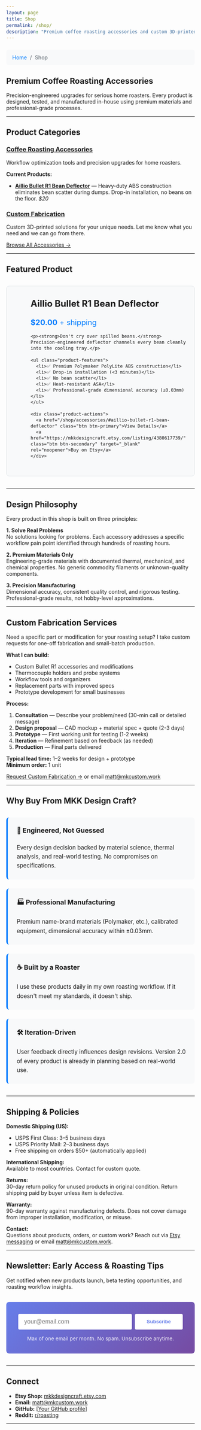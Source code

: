 ```yaml
---
layout: page
title: Shop
permalink: /shop/
description: "Premium coffee roasting accessories and custom 3D-printed solutions."
---
```


<script type="application/ld+json">
{
  "@context": "https://schema.org",
  "@type": "BreadcrumbList",
  "itemListElement": [
    {
      "@type": "ListItem",
      "position": 1,
      "name": "Home",
      "item": "https://mkcustom.work/"
    },
    {
      "@type": "ListItem",
      "position": 2,
      "name": "Shop",
      "item": "https://mkcustom.work/shop/"
    }
  ],
  "@type": "Store",
  "name": "MKK Design Craft Shop",
  "description": "Premium coffee roasting accessories and custom 3D-printed solutions",
  "url": "https://mkcustom.work/shop/",
  "brand": {
    "@type": "Brand",
    "name": "MKK Design Craft"
  },
  "hasOfferCatalog": {
    "@type": "OfferCatalog",
    "name": "Coffee Roasting Accessories",
    "itemListElement": [
      {
        "@type": "OfferCatalog",
        "name": "Aillio Bullet R1 Accessories",
        "itemListElement": [
          {
            "@type": "Offer",
            "itemOffered": {
              "@type": "Product",
              "name": "Aillio Bullet R1 Bean Deflector",
              "url": "https://mkcustom.work/shop/accessories/#aillio-bullet-r1-bean-deflector"
            }
          }
        ]
      }
    ]
  }
}
</script>

<style>
.breadcrumb-nav {
  margin: 1.5rem 0;
}

.breadcrumb {
  display: flex;
  flex-wrap: wrap;
  list-style: none;
  padding: 0.75rem 1rem;
  margin-bottom: 1.5rem;
  background-color: #f8f9fa;
  border-radius: 0.375rem;
  font-size: 0.875rem;
  
  @media (prefers-color-scheme: dark) {
    background-color: #2d333b;
  }
}

.breadcrumb-item {
  display: flex;
  align-items: center;
  
  & + .breadcrumb-item {
    padding-left: 0.5rem;
    
    &::before {
      content: "/";
      padding-right: 0.5rem;
      color: #6c757d;
    }
  }
  
  a {
    color: #007bff;
    text-decoration: none;
    transition: color 0.2s ease;
    
    &:hover {
      color: #0056b3;
      text-decoration: underline;
    }
  }
  
  &.active {
    color: #6c757d;
    font-weight: 500;
  }
}
</style>

<nav aria-label="breadcrumb" class="breadcrumb-nav">
  <ol class="breadcrumb">
    <li class="breadcrumb-item"><a href="/">Home</a></li>
    <li class="breadcrumb-item active" aria-current="page">Shop</li>
  </ol>
</nav>

## Premium Coffee Roasting Accessories

Precision-engineered upgrades for serious home roasters. Every product is designed, tested, and manufactured in-house using premium materials and professional-grade processes.

---

## Product Categories

### [Coffee Roasting Accessories](/shop/accessories/)

Workflow optimization tools and precision upgrades for home roasters.

**Current Products:**
- **[Aillio Bullet R1 Bean Deflector](/shop/accessories/#aillio-bullet-r1-bean-deflector)** — Heavy-duty ABS construction eliminates bean scatter during dumps. Drop-in installation, no beans on the floor. *$20*

### [Custom Fabrication](/shop/custom/)

Custom 3D-printed solutions for your unique needs. Let me know what you need and we can go from there.


[Browse All Accessories →](/shop/accessories/)

---
## Featured Product

<div class="featured-product">
  <div class="product-image">
    <img src="/assets/img/shop/bean-deflector-hero.jpg" alt="Aillio Bullet R1 Bean Deflector - Heavy-duty ABS construction" style="border-radius: 8px; max-width: 100%;">
  </div>
  
  <div class="product-details">
    <h3>Aillio Bullet R1 Bean Deflector</h3>
    <p class="product-price"><strong>$20.00</strong> + shipping</p>
    
    <p><strong>Don't cry over spilled beans.</strong> Precision-engineered deflector channels every bean cleanly into the cooling tray.</p>
    
    <ul class="product-features">
      <li>✅ Premium Polymaker PolyLite ABS construction</li>
      <li>✅ Drop-in installation (<3 minutes)</li>
      <li>✅ No bean scatter</li>
      <li>✅ Heat-resistant ASA</li>
      <li>✅ Professional-grade dimensional accuracy (±0.03mm)</li>
    </ul>
    
    <div class="product-actions">
      <a href="/shop/accessories/#aillio-bullet-r1-bean-deflector" class="btn btn-primary">View Details</a>
      <a href="https://mkkdesigncraft.etsy.com/listing/4380617739/" class="btn btn-secondary" target="_blank" rel="noopener">Buy on Etsy</a>
    </div>
  </div>
</div>

---

## Design Philosophy

Every product in this shop is built on three principles:

**1. Solve Real Problems**  
No solutions looking for problems. Each accessory addresses a specific workflow pain point identified through hundreds of roasting hours.

**2. Premium Materials Only**  
Engineering-grade materials with documented thermal, mechanical, and chemical properties. No generic commodity filaments or unknown-quality components.

**3. Precision Manufacturing**  
Dimensional accuracy, consistent quality control, and rigorous testing. Professional-grade results, not hobby-level approximations.

---

## Custom Fabrication Services

Need a specific part or modification for your roasting setup? I take custom requests for one-off fabrication and small-batch production.

**What I can build:**
- Custom Bullet R1 accessories and modifications
- Thermocouple holders and probe systems
- Workflow tools and organizers
- Replacement parts with improved specs
- Prototype development for small businesses

**Process:**
1. **Consultation** — Describe your problem/need (30-min call or detailed message)
2. **Design proposal** — CAD mockup + material spec + quote (2-3 days)
3. **Prototype** — First working unit for testing (1-2 weeks)
4. **Iteration** — Refinement based on feedback (as needed)
5. **Production** — Final parts delivered

**Typical lead time:** 1–2 weeks for design + prototype  
**Minimum order:** 1 unit

[Request Custom Fabrication →](https://mkkdesigncraft.etsy.com/contact) or email [matt@mkcustom.work](mailto:matt@mkcustom.work)

---

## Why Buy From MKK Design Craft?

<div class="value-props">
  <div class="value-prop">
    <h4>🔬 Engineered, Not Guessed</h4>
    <p>Every design decision backed by material science, thermal analysis, and real-world testing. No compromises on specifications.</p>
  </div>
  
  <div class="value-prop">
    <h4>🏭 Professional Manufacturing</h4>
    <p>Premium name-brand materials (Polymaker, etc.), calibrated equipment, dimensional accuracy within ±0.03mm.</p>
  </div>
  
  <div class="value-prop">
    <h4>☕ Built by a Roaster</h4>
    <p>I use these products daily in my own roasting workflow. If it doesn't meet my standards, it doesn't ship.</p>
  </div>
  
  <div class="value-prop">
    <h4>🛠️ Iteration-Driven</h4>
    <p>User feedback directly influences design revisions. Version 2.0 of every product is already in planning based on real-world use.</p>
  </div>
</div>

---

## Shipping & Policies

**Domestic Shipping (US):**
- USPS First Class: 3–5 business days
- USPS Priority Mail: 2–3 business days
- Free shipping on orders $50+ (automatically applied)

**International Shipping:**  
Available to most countries. Contact for custom quote.

**Returns:**  
30-day return policy for unused products in original condition. Return shipping paid by buyer unless item is defective.

**Warranty:**  
90-day warranty against manufacturing defects. Does not cover damage from improper installation, modification, or misuse.

**Contact:**  
Questions about products, orders, or custom work? Reach out via [Etsy messaging](https://mkkdesigncraft.etsy.com) or email [matt@mkcustom.work](mailto:matt@mkcustom.work).

---

## Newsletter: Early Access & Roasting Tips

Get notified when new products launch, beta testing opportunities, and roasting workflow insights.

<!-- Newsletter signup form - integrate with ConvertKit, Beehiiv, or your email provider -->
<div class="newsletter-signup">
  <form action="YOUR_EMAIL_PROVIDER_ENDPOINT" method="post">
    <input type="email" name="email" placeholder="your@email.com" required>
    <button type="submit">Subscribe</button>
  </form>
  <p class="newsletter-note">Max of one email per month. No spam. Unsubscribe anytime.</p>
</div>

---

## Connect

- **Etsy Shop:** [mkkdesigncraft.etsy.com](https://mkkdesigncraft.etsy.com)
- **Email:** [matt@mkcustom.work](mailto:matt@mkcustom.work)
- **GitHub:** [[Your GitHub profile](https://github.com/m-kk)]
- **Reddit:** [r/roasting](https://reddit.com/r/roasting)

---

<style>
/* Featured Product Section */
.featured-product {
  display: grid;
  grid-template-columns: 1fr 1fr;
  gap: 2rem;
  margin: 2rem 0;
  padding: 2rem;
  background: var(--card-bg, #f8f9fa);
  border-radius: 8px;
  border: 1px solid var(--border-color, #dee2e6);
}

@media (max-width: 768px) {
  .featured-product {
    grid-template-columns: 1fr;
  }
}

.product-image img {
  width: 100%;
  height: auto;
  box-shadow: 0 4px 6px rgba(0,0,0,0.1);
}

.product-details h3 {
  margin-top: 0;
  font-size: 1.5rem;
}

.product-price {
  font-size: 1.25rem;
  color: var(--link-color, #007bff);
  margin: 0.5rem 0 1rem 0;
}

.product-features {
  margin: 1.5rem 0;
  padding-left: 0;
  list-style: none;
}

.product-features li {
  margin: 0.5rem 0;
  font-size: 0.95rem;
}

.product-actions {
  display: flex;
  gap: 1rem;
  margin-top: 1.5rem;
}

.btn {
  display: inline-block;
  padding: 0.75rem 1.5rem;
  text-decoration: none;
  border-radius: 4px;
  font-weight: 600;
  text-align: center;
  transition: all 0.2s ease;
}

.btn-primary {
  background: var(--link-color, #007bff);
  color: white;
}

.btn-primary:hover {
  background: var(--link-hover-color, #0056b3);
  color: white;
  transform: translateY(-2px);
  box-shadow: 0 4px 8px rgba(0,0,0,0.15);
}

.btn-secondary {
  background: transparent;
  color: var(--link-color, #007bff);
  border: 2px solid var(--link-color, #007bff);
}

.btn-secondary:hover {
  background: var(--link-color, #007bff);
  color: white;
}

@media (max-width: 768px) {
  .product-actions {
    flex-direction: column;
  }
  
  .btn {
    width: 100%;
  }
}

/* Value Propositions */
.value-props {
  display: grid;
  grid-template-columns: repeat(auto-fit, minmax(250px, 1fr));
  gap: 1.5rem;
  margin: 2rem 0;
}

.value-prop {
  padding: 1.5rem;
  background: var(--card-bg, #f8f9fa);
  border-radius: 8px;
  border-left: 4px solid var(--link-color, #007bff);
}

.value-prop h4 {
  margin-top: 0;
  font-size: 1.1rem;
}

.value-prop p {
  margin-bottom: 0;
  font-size: 0.95rem;
  line-height: 1.6;
}

/* Newsletter Signup */
.newsletter-signup {
  margin: 2rem 0;
  padding: 2rem;
  background: linear-gradient(135deg, #667eea 0%, #764ba2 100%);
  border-radius: 8px;
  text-align: center;
}

.newsletter-signup form {
  display: flex;
  gap: 0.5rem;
  max-width: 500px;
  margin: 0 auto 1rem auto;
}

.newsletter-signup input[type="email"] {
  flex: 1;
  padding: 0.75rem 1rem;
  border: none;
  border-radius: 4px;
  font-size: 1rem;
}

.newsletter-signup button {
  padding: 0.75rem 2rem;
  background: white;
  color: #667eea;
  border: none;
  border-radius: 4px;
  font-weight: 600;
  cursor: pointer;
  transition: transform 0.2s;
}

.newsletter-signup button:hover {
  transform: translateY(-2px);
}

.newsletter-note {
  color: rgba(255,255,255,0.9);
  font-size: 0.85rem;
  margin: 0;
}

@media (max-width: 768px) {
  .newsletter-signup form {
    flex-direction: column;
  }
  
  .newsletter-signup button {
    width: 100%;
  }
}

/* Dark Mode Support */
@media (prefers-color-scheme: dark) {
  .featured-product,
  .value-prop {
    backgr
